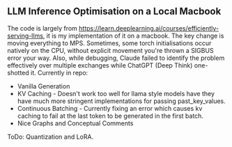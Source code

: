 ## LLM Inference Optimisation on a Local Macbook

The code is largely from https://learn.deeplearning.ai/courses/efficiently-serving-llms, it is my implementation of it on a macbook. The key change is moving everything to MPS. Sometimes, some torch initialisations occur natively on the CPU, without explicit movement you're thrown a SIGBUS error your way. Also, while debugging, Claude failed to identify the problem effectively over multiple exchanges while ChatGPT (Deep Think) one-shotted it.
Currently in repo:
  * Vanilla Generation
  * KV Caching - Doesn't work too well for llama style models have they have much more stringent implementations for passing past_key_values.
  * Continuous Batching - Currently fixing an error which causes kv caching to fail at the last token to be generated in the first batch.
  * Nice Graphs and Conceptual Comments

ToDo: Quantization and LoRA.
